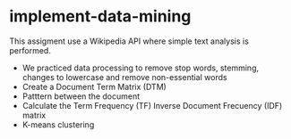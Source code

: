 # implement-data-mining

This assigment use a Wikipedia API where simple text analysis is performed. 

* We practiced data processing to remove stop words, stemming, changes to lowercase and remove non-essential words
* Create a Document Term Matrix (DTM)
* Patttern between the document
* Calculate the Term Frequency (TF) Inverse Document Frecuency (IDF) matrix
* K-means clustering

